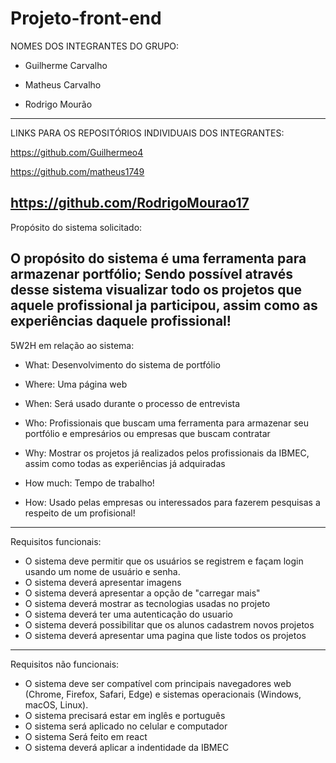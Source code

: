 # Projeto-front-end
NOMES DOS INTEGRANTES DO GRUPO:

- Guilherme Carvalho

- Matheus Carvalho

- Rodrigo Mourão
------------------------------------------------------------------------------------------------------------------------------------------
LINKS PARA OS REPOSITÓRIOS INDIVIDUAIS DOS INTEGRANTES:

https://github.com/Guilhermeo4

https://github.com/matheus1749

https://github.com/RodrigoMourao17
------------------------------------------------------------------------------------------------------------------------------------------
Propósito do sistema solicitado:

O propósito do sistema é uma ferramenta para armazenar portfólio; Sendo possível através desse sistema visualizar todo os projetos que aquele profissional ja participou, assim como as experiências daquele profissional!
------------------------------------------------------------------------------------------------------------------------------------------
5W2H em relação ao sistema:

- What: Desenvolvimento do sistema de portfólio

- Where: Uma página web

- When: Será usado durante o processo de entrevista

- Who: Profissionais que buscam uma ferramenta para armazenar seu portfólio e empresários ou empresas que buscam contratar

- Why: Mostrar os projetos já realizados pelos profissionais da IBMEC, assim como todas as experiências já adquiradas

- How much: Tempo de trabalho!

- How: Usado pelas empresas ou interessados para fazerem pesquisas a respeito de um profisional!
------------------------------------------------------------------------------------------------------------------------------------------
Requisitos funcionais:

- O sistema deve permitir que os usuários se registrem e façam login usando um nome de usuário e senha.
- O sistema deverá apresentar imagens
- O sistema deverá apresentar a opção de "carregar mais"
- O sistema deverá mostrar as tecnologias usadas no projeto
- O sistema deverá ter uma autenticação do usuario
- O sistema deverá possibilitar que os alunos cadastrem novos projetos
- O sistema deverá apresentar uma pagina que liste todos os projetos
------------------------------------------------------------------------------------------------------------------------------------------
Requisitos não funcionais:
- O sistema deve ser compatível com principais navegadores web (Chrome, Firefox, Safari, Edge) e sistemas operacionais (Windows, macOS, Linux).
- O sistema precisará estar em inglês e português
- O sistema será aplicado no celular e computador
- O sistema Será feito em react
- O sistema deverá aplicar a indentidade da IBMEC
